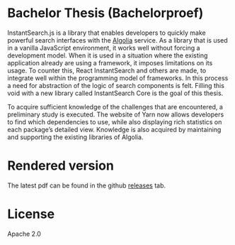# Bachelor Thesis (Bachelorproef)

InstantSearch.js is a library that enables developers to quickly make powerful search interfaces with the [Algolia](https://algolia.com) service. As a library that is used in a vanilla JavaScript environment, it works well without forcing a development model. When it is used in a situation where the existing application already are using a framework, it imposes limitations on its usage. To counter this, React InstantSearch and others are made, to integrate well within the programming model of frameworks. In this process a need for abstraction of the logic of search components is felt. Filling this void with a new library called InstantSearch Core is the goal of this thesis.

To acquire sufficient knowledge of the challenges that are encountered, a preliminary study is executed. The website of Yarn now allows developers to find which dependencies to use, while also displaying rich statistics on each package’s detailed view. Knowledge is also acquired by maintaining and supporting the existing libraries of Algolia.

# Rendered version

The latest pdf can be found in the github [releases](https://github.com/Haroenv/bachelorproef/releases) tab.

# License

Apache 2.0
